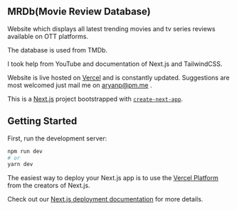 ## MRDb(Movie Review Database)

Website which displays all latest trending movies and tv series reviews available on OTT platforms.

The database is used from TMDb.

I took help from YouTube and documentation of Next.js and TailwindCSS.

Website is live hosted on [Vercel](http://mrdb.vercel.app) and is constantly updated. Suggestions are most welcomed just mail me on aryanp@pm.me .




This is a [Next.js](https://nextjs.org/) project bootstrapped with [`create-next-app`](https://github.com/vercel/next.js/tree/canary/packages/create-next-app).

## Getting Started

First, run the development server:

```bash
npm run dev
# or
yarn dev
```

The easiest way to deploy your Next.js app is to use the [Vercel Platform](https://vercel.com/new?utm_medium=default-template&filter=next.js&utm_source=create-next-app&utm_campaign=create-next-app-readme) from the creators of Next.js.

Check out our [Next.js deployment documentation](https://nextjs.org/docs/deployment) for more details.
